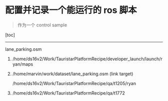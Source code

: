 # 配置并记录一个能运行的 ros 脚本

> 作为一个 control sample

[toc]

---



lane_parking.osm

1. /home/ds16v2/Work/TauristarPlatformRecipe/developer_launch/launch/ryan/maps

2. /home/marvin/work/dataset/lane_parking.osm (link target)

   /home/ds16v2/Work/TauristarPlatformRecipe/qa/t1205/ryan

3. /home/ds16v2/Work/TauristarPlatformRecipe/qa/t1772